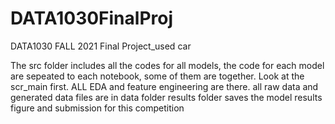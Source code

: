 # DATA1030FinalProj
DATA1030 FALL 2021 Final Project_used car

The src folder includes all the codes for all models, the code for each model are sepeated to each notebook, some of  them are together. Look at the scr_main first. ALL EDA and feature engineering are there.
all raw data and generated data files are in data folder
results folder saves the model results figure and submission for this competition
